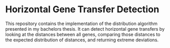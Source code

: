 # Horizontal Gene Transfer Detection
This repository contains the implementation of the distribution algorithm presented in my bachelors thesis. It can detect horizontal gene transfers by looking at the distances between all genes, comparing those distances to the expected distribution of distances, and returning extreme deviations.
